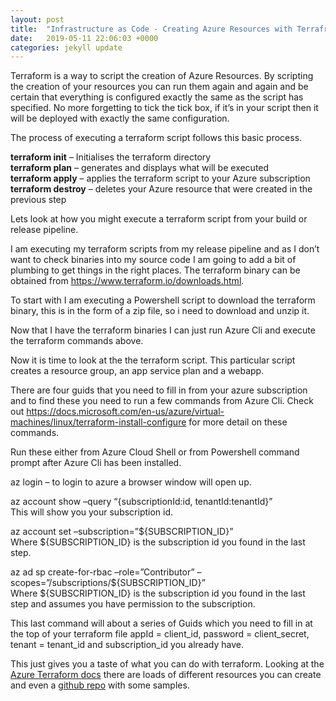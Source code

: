 ```yaml
---
layout: post
title:  "Infrastructure as Code - Creating Azure Resources with Terrafrom"
date:   2019-05-11 22:06:03 +0000
categories: jekyll update
---
```

Terraform is a way to script the creation of Azure Resources. By scripting the creation of your resources you can run them again and again and be certain that everything is configured exactly the same as the script has specified. No more forgetting to tick the tick box, if it’s in your script then it will be deployed with exactly the same configuration.

The process of executing a terraform script follows this basic process.

**terraform init** – Initialises the terraform directory  
**terraform plan** – generates and displays what will be executed  
**terraform apply** – applies the terraform script to your Azure subscription  
**terraform destroy** – deletes your Azure resource that were created in the previous step

Lets look at how you might execute a terraform script from your build or release pipeline.

I am executing my terraform scripts from my release pipeline and as I don’t want to check binaries into my source code I am going to add a bit of plumbing to get things in the right places. The terraform binary can be obtained from https://www.terraform.io/downloads.html.

To start with I am executing a Powershell script to download the terraform binary, this is in the form of a zip file, so i need to download and unzip it.

<script src="https://gist.github.com/funkysi1701/4b08456728e5a4785d1dd814be45bb39#file-download-ps1"></script>

Now that I have the terraform binaries I can just run Azure Cli and execute the terraform commands above.

Now it is time to look at the the terraform script. This particular script creates a resource group, an app service plan and a webapp.

<script src="https://gist.github.com/funkysi1701/d73c9a7479968252164cab9a9ca3329b#file-terraform-tf"></script>

There are four guids that you need to fill in from your azure subscription and to find these you need to run a few commands from Azure Cli. Check out
https://docs.microsoft.com/en-us/azure/virtual-machines/linux/terraform-install-configure for more detail on these commands.

Run these either from Azure Cloud Shell or from Powershell command prompt after Azure Cli has been installed.

az login – to login to azure a browser window will open up.

az account show –query “{subscriptionId:id, tenantId:tenantId}”  
This will show you your subscription id.

az account set –subscription=”${SUBSCRIPTION_ID}”  
Where ${SUBSCRIPTION_ID} is the subscription id you found in the last step.

az ad sp create-for-rbac –role=”Contributor” –scopes=”/subscriptions/${SUBSCRIPTION_ID}”  
Where ${SUBSCRIPTION_ID} is the subscription id you found in the last step and assumes you have permission to the subscription.

This last command will about a series of Guids which you need to fill in at the top of your terraform file appId = client_id, password = client_secret, tenant = tenant_id and subscription_id you already have.

This just gives you a taste of what you can do with terraform. Looking at the [Azure Terraform docs][1] there are loads of different resources you can create and even a [github repo][2] with some samples.

[1]: https://docs.microsoft.com/en-us/azure/terraform/
[2]: https://github.com/terraform-providers/terraform-provider-azurerm